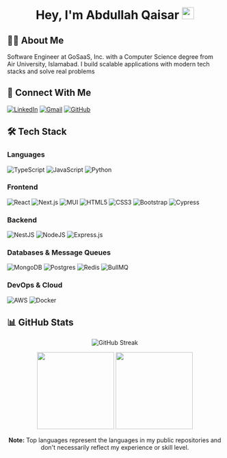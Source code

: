 <h1 align="center">Hey, I'm Abdullah Qaisar <img src="https://media.giphy.com/media/hvRJCLFzcasrR4ia7z/giphy.gif" width="28"></h1>

## 👨‍💻 About Me
Software Engineer at GoSaaS, Inc. with a Computer Science degree from Air University, Islamabad. I build scalable applications with modern tech stacks and solve real problems

## 🔗 Connect With Me
[![LinkedIn](https://img.shields.io/badge/LinkedIn-0077B5?style=for-the-badge&logo=linkedin&logoColor=white)](https://www.linkedin.com/in/abdullahqaisarr/)
[![Gmail](https://img.shields.io/badge/Gmail-D14836?style=for-the-badge&logo=gmail&logoColor=white)](https://mail.google.com/mail/?view=cm&fs=1&to=abdullahqaisarr@gmail.com)
[![GitHub](https://img.shields.io/badge/GitHub-100000?style=for-the-badge&logo=github&logoColor=white)](https://github.com/abdullahqaisar)

## 🛠️ Tech Stack

### Languages
![TypeScript](https://img.shields.io/badge/typescript-%23007ACC.svg?style=for-the-badge&logo=typescript&logoColor=white)
![JavaScript](https://img.shields.io/badge/javascript-%23323330.svg?style=for-the-badge&logo=javascript&logoColor=%23F7DF1E)
![Python](https://img.shields.io/badge/python-3670A0?style=for-the-badge&logo=python&logoColor=ffdd54)

### Frontend
![React](https://img.shields.io/badge/react-%2320232a.svg?style=for-the-badge&logo=react&logoColor=%2361DAFB)
![Next.js](https://img.shields.io/badge/Next-black?style=for-the-badge&logo=next.js&logoColor=white)
![MUI](https://img.shields.io/badge/MUI-%230081CB.svg?style=for-the-badge&logo=mui&logoColor=white)
![HTML5](https://img.shields.io/badge/html5-%23E34F26.svg?style=for-the-badge&logo=html5&logoColor=white)
![CSS3](https://img.shields.io/badge/css3-%231572B6.svg?style=for-the-badge&logo=css3&logoColor=white)
![Bootstrap](https://img.shields.io/badge/bootstrap-%23563D7C.svg?style=for-the-badge&logo=bootstrap&logoColor=white)
![Cypress](https://img.shields.io/badge/Cypress-17202C?style=for-the-badge&logo=cypress&logoColor=white)

### Backend
![NestJS](https://img.shields.io/badge/nestjs-%23E0234E.svg?style=for-the-badge&logo=nestjs&logoColor=white)
![NodeJS](https://img.shields.io/badge/Node.js-43853D?style=for-the-badge&logo=node.js&logoColor=white)
![Express.js](https://img.shields.io/badge/Express.js-404D59?style=for-the-badge&logo=express&logoColor=white)

### Databases & Message Queues
![MongoDB](https://img.shields.io/badge/MongoDB-4EA94B?style=for-the-badge&logo=mongodb&logoColor=white)
![Postgres](https://img.shields.io/badge/postgres-%23316192.svg?style=for-the-badge&logo=postgresql&logoColor=white)
![Redis](https://img.shields.io/badge/redis-%23DD0031.svg?style=for-the-badge&logo=redis&logoColor=white)
![BullMQ](https://img.shields.io/badge/BullMQ-F38020?style=for-the-badge&logoColor=white)

### DevOps & Cloud
![AWS](https://img.shields.io/badge/AWS-%23FF9900.svg?style=for-the-badge&logo=amazon-aws&logoColor=white)
![Docker](https://img.shields.io/badge/docker-%230db7ed.svg?style=for-the-badge&logo=docker&logoColor=white)

## 📊 GitHub Stats
<p align="center">
  <img src="https://github-readme-streak-stats.herokuapp.com/?user=abdullahqaisar&theme=algolia" alt="GitHub Streak" />
</p>

<p align="center">
  <img height="180em" src="https://github-readme-stats.vercel.app/api?username=abdullahqaisar&show_icons=true&theme=algolia&include_all_commits=true&count_private=true" />
  <img height="180em" src="https://github-readme-stats.vercel.app/api/top-langs/?username=abdullahqaisar&layout=compact&langs_count=8&theme=algolia" />
</p>

<p align="center"><b>Note:</b> Top languages represent the languages in my public repositories and don't necessarily reflect my experience or skill level.</p>

